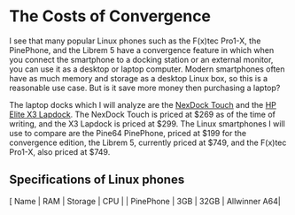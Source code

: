 # The Costs of Convergence

I see that many popular Linux phones such as the F(x)tec Pro1-X, the PinePhone, and the Librem 5 have a convergence feature in which when you
connect the smartphone to a docking station or an external monitor, you can use it as a desktop or laptop computer. Modern smartphones often have
as much memory and storage as a desktop Linux box, so this is a reasonable use case. But is it save more money then purchasing a laptop?

The laptop docks which I will analyze are the [NexDock Touch](https://nexdock.com/) and the [HP Elite X3 Lapdock](https://www.amazon.com/HP-V8H07UT-Elite-Lap-Dock/dp/B01M14FYYU).
The NexDock Touch is priced at $269 as of the time of writing, and the X3 Lapdock is priced at $299. The Linux smartphones I will use to compare are the Pine64 
PinePhone, priced at $199 for the convergence edition, the Librem 5, currently priced at $749, and the F(x)tec Pro1-X, also priced at $749. 

## Specifications of Linux phones

[ Name | RAM | Storage | CPU |
| PinePhone | 3GB | 32GB | Allwinner A64|
